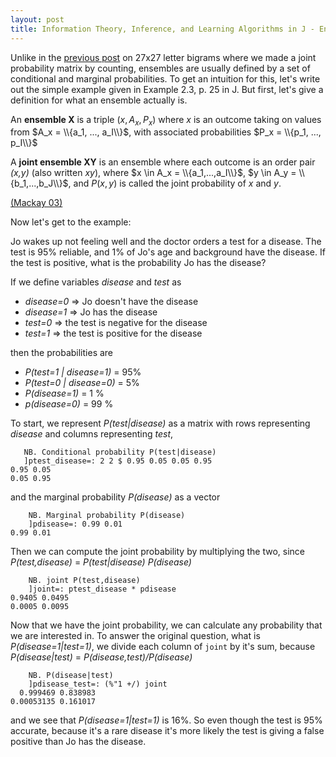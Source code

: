```yaml
---
layout: post
title: Information Theory, Inference, and Learning Algorithms in J - Ensembles
---
```


Unlike in the [previous post](/2015/01/28/mackay03-in-j-bigrams/) on 27x27
letter bigrams where we made a joint probability matrix by counting, ensembles
are usually defined by a set of conditional and marginal probabilities.  To get
an intuition for this, let's write out the simple example given in Example 2.3,
p. 25 in J.  But first, let's give a definition for what an ensemble actually
is.

An **ensemble X** is a triple $(x,A_x,P_x)$ where *x* is an outcome taking on
values from $A_x = \\{a_1, ..., a_I\\}$, with associated probabilities
$P_x = \\{p_1, ..., p_I\\}$

A **joint ensemble XY** is an ensemble where each outcome is an order pair
*(x,y)* (also written *xy*), where $x \in A_x = \\{a_1,...,a_I\\}$, $y \in A_y = \\{b_1,...,b_J\\}$, 
and $P(x,y)$ is called the joint probability of *x* and *y*.

[(Mackay 03)](http://www.inference.phy.cam.ac.uk/mackay/itila/)


Now let's get to the example:

Jo wakes up not feeling well and the doctor orders a test for a
disease.  The test is 95% reliable, and 1% of Jo's age and background
have the disease.  If the test is positive, what is the probability
Jo has the disease?

If we define variables *disease* and *test* as

* *disease=0* =\> Jo doesn't have the disease
* *disease=1* =\> Jo has the disease
* *test=0* =\> the test is negative for the disease
* *test=1* =\> the test is positive for the disease

then the probabilities are

* *P(test=1 \| disease=1)* = 95%  
* *P(test=0 \| disease=0)* = 5%
* *P(disease=1)* = 1 %
* *p(disease=0)* = 99 %

To start, we represent *P(test|disease)* as a matrix with rows
representing *disease*  and columns representing  *test*,

       NB. Conditional probability P(test|disease)
       ]ptest_disease=: 2 2 $ 0.95 0.05 0.05 0.95
    0.95 0.05
    0.05 0.95

and the marginal probability  *P(disease)*  as a vector

        NB. Marginal probability P(disease)
        ]pdisease=: 0.99 0.01 
    0.99 0.01

Then we can compute the joint probability by multiplying the two,
since *P(test,disease)* = *P(test|disease) P(disease)*

        NB. joint P(test,disease)
        ]joint=: ptest_disease * pdisease 
    0.9405 0.0495
    0.0005 0.0095

Now that we have the joint probability, we can calculate any probability that
we are interested in.  To answer the original question, what is
*P(disease=1|test=1)*, we divide each column of `joint` by it's sum, because
*P(disease|test)* =  *P(disease,test)/P(disease)*

        NB. P(disease|test)
        ]pdisease_test=: (%"1 +/) joint
      0.999469 0.838983
    0.00053135 0.161017

and we see that  *P(disease=1\|test=1)*  is 16%.  So even though the test is
95% accurate, because it's a rare disease it's more likely the test is
giving a false positive than Jo has the disease.
